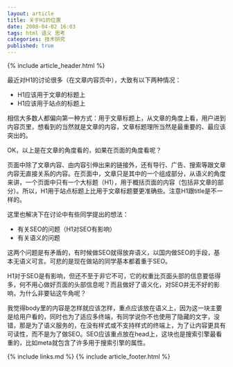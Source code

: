 ```yaml
---
layout: article
title: 关于H1的位置
date: 2008-04-02 16:03
tags: html 语义 思考
categories: 技术研究
published: true
---
```


{% include article_header.html %}

最近对H1的讨论很多（在文章内容页中），大致有以下两种情况：

* H1应该用于文章的标题上
* H1应该用于站点的标题上

相信大多数人都偏向第一种方式：用于文章标题上，从文章的角度上看，用户进到内容页里，想看到的当然就是文章的内容，文章标题理所当然是最重要的、最应该突出的。

OK，以上是在文章的角度看的，如果在页面的角度看呢？

页面中除了文章内容、由内容引伸出来的链接外，还有导行、广告、搜索等跟文章内容无直接关系的内容。在页面中，文章只是其中的一个组成部分，从语义的角度来讲，一个页面中只有一个大标题（H1），用于概括页面的内容（包括非文章的部分）。所以，H1用于站点标题上比用于文章标题要更准确些。注意H1跟title是不一样的。

这里也解决下在讨论中有些同学提出的想法：

* 有关SEO的问题（H1对SEO有影响）
* 有关语义的问题

这两个问题是有矛盾的，有时候做SEO就得放弃语义，以国内做SEO的手段，基本无语义可言。可悲的是现在做站的同学基本都着重于SEO。

H1对于SEO是有影响，但还不至于非它不可，它的权重比页面头部的信息要低得多，何不用心做好页面的头部信息呢？而且做好了语义化，对SEO并无不好的影响，为什么非要钻这牛角呢？

我觉得body里的内容是怎样就应该怎样，重点应该放在语义上，因为这一块主要是给用户看的，同时也为了适应多终端，有同学说你不也使用了隐藏的文字，没错，那是为了语义服务的，在没有样式或不支持样式的终端上，为了让内容更具有可读性，而不是为了做SEO。SEO应该重点放在head上，这块也是搜索引擎最看重的，比如meta就包含了许多用于搜索引擎的属性。

{% include links.md %}
{% include article_footer.html %}
